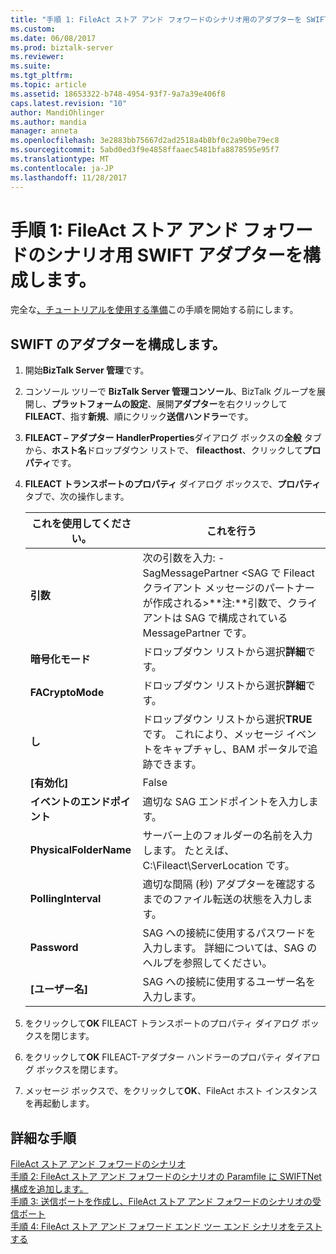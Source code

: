 ```yaml
---
title: "手順 1: FileAct ストア アンド フォワードのシナリオ用のアダプターを SWIFT の構成 |Microsoft ドキュメント"
ms.custom: 
ms.date: 06/08/2017
ms.prod: biztalk-server
ms.reviewer: 
ms.suite: 
ms.tgt_pltfrm: 
ms.topic: article
ms.assetid: 18653322-b748-4954-93f7-9a7a39e406f8
caps.latest.revision: "10"
author: MandiOhlinger
ms.author: mandia
manager: anneta
ms.openlocfilehash: 3e2883bb75667d2ad2518a4b8bf0c2a90be79ec8
ms.sourcegitcommit: 5abd0ed3f9e4858ffaaec5481bfa8878595e95f7
ms.translationtype: MT
ms.contentlocale: ja-JP
ms.lasthandoff: 11/28/2017
---
```

# <a name="step-1-configure-the-swift-adapter-for-the-fileact-store-and-forward-scenario"></a>手順 1: FileAct ストア アンド フォワードのシナリオ用 SWIFT アダプターを構成します。
完全な[、チュートリアルを使用する準備](../../adapters-and-accelerators/fileact-interact/preparing-to-use-the-tutorial1.md)この手順を開始する前にします。
  
## <a name="configure-the-swift-adapter"></a>SWIFT のアダプターを構成します。  
  
1.  開始**BizTalk Server 管理**です。  
  
2.  コンソール ツリーで  **BizTalk Server 管理コンソール**、BizTalk グループを展開し、**プラットフォームの設定**、展開**アダプター**を右クリックして**FILEACT**、指す**新規**、順にクリック**送信ハンドラー**です。  
  
3.  **FILEACT – アダプター HandlerProperties**ダイアログ ボックスの**全般** タブから、**ホスト名**ドロップダウン リストで、 **fileacthost**、クリックして**プロパティ**です。  
  
4.  **FILEACT トランスポートのプロパティ** ダイアログ ボックスで、**プロパティ** タブで、次の操作します。  
  
    |**これを使用してください。**|**これを行う**|  
    |------------------|--------------------|  
    |**引数**|次の引数を入力: - SagMessagePartner \<SAG で Fileact クライアント メッセージのパートナーが作成される\>**注:**引数で、クライアントは SAG で構成されている MessagePartner です。|  
    |**暗号化モード**|ドロップダウン リストから選択**詳細**です。|  
    |**FACryptoMode**|ドロップダウン リストから選択**詳細**です。|  
    |**し**|ドロップダウン リストから選択**TRUE**です。 これにより、メッセージ イベントをキャプチャし、BAM ポータルで追跡できます。|  
    |**[有効化]**|False|  
    |**イベントのエンドポイント**|適切な SAG エンドポイントを入力します。|  
    |**PhysicalFolderName**|サーバー上のフォルダーの名前を入力します。 たとえば、C:\Fileact\ServerLocation です。|  
    |**PollingInterval**|適切な間隔 (秒) アダプターを確認するまでのファイル転送の状態を入力します。|  
    |**Password**|SAG への接続に使用するパスワードを入力します。 詳細については、SAG のヘルプを参照してください。|  
    |**[ユーザー名]**|SAG への接続に使用するユーザー名を入力します。|  
  
5.  をクリックして**OK** FILEACT トランスポートのプロパティ ダイアログ ボックスを閉じます。  
  
6.  をクリックして**OK** FILEACT-アダプター ハンドラーのプロパティ ダイアログ ボックスを閉じます。  
  
7.  メッセージ ボックスで、をクリックして**OK**、FileAct ホスト インスタンスを再起動します。  
  
## <a name="complete-steps"></a>詳細な手順
 [FileAct ストア アンド フォワードのシナリオ](../../adapters-and-accelerators/fileact-interact/fileact-store-and-forward-scenario.md)   
 [手順 2: FileAct ストア アンド フォワードのシナリオの Paramfile に SWIFTNet 構成を追加します。](../../adapters-and-accelerators/fileact-interact/step-2-add-swiftnet-configuration-to-paramfile-for-fileact-store-and-forward.md)   
 [手順 3: 送信ポートを作成し、FileAct ストア アンド フォワードのシナリオの受信ポート](../../adapters-and-accelerators/fileact-interact/step-3-create-send-ports-and-receive-ports-for-the-fileact-store-and-forward.md)   
 [手順 4: FileAct ストア アンド フォワード エンド ツー エンド シナリオをテストする](../../adapters-and-accelerators/fileact-interact/step-4-test-fileact-store-and-forward-end-to-end-scenario.md)